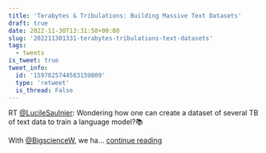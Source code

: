 ```yaml
---
title: 'Terabytes & Tribulations: Building Massive Text Datasets'
draft: true
date: 2022-11-30T13:31:58+00:00
slug: '202211301331-terabytes-tribulations-text-datasets'
tags:
  - tweets
is_tweet: true
tweet_info:
  id: '1597825744583159809'
  type: 'retweet'
  is_thread: False
---
```




RT [@LucileSaulnier](https://x.com/LucileSaulnier): Wondering how one can create a dataset of several TB of text data to train a language model?📚

With [@BigscienceW](https://x.com/BigscienceW), we ha… [continue reading](https://x.com/sytelus/status/1597825744583159809)
